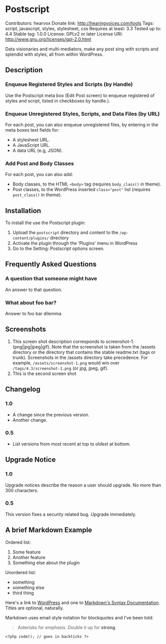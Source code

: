 # Postscript
Contributors: hearvox
Donate link: http://hearingvoices.com/tools
Tags: script, javascript, styles, stylesheet, css
Requires at least: 3.3
Tested up to: 4.4
Stable tag: 1.0.0
License: GPLv2 or later
License URI: http://www.gnu.org/licenses/gpl-2.0.html

Data visionaries and multi-mediators, make any post sing with scripts and splendid with styles, all from within WordPress.

## Description

### Enqueue Registered Styles and Scripts (by Handle)

Use the Postscript meta box (Edit Post screen) to enqueue registered of styles and script, listed in checkboxes by handle.).

### Enqueue Unregistered Styles, Scripts, and Data Files (by URL)

For each post, you can also enqueue unregistered files, by entering in the meta boxes text fields for:
* A stylesheet URL.
* A JavaScript URL.
* A data URL (e.g, JSON).

### Add Post and Body Classes

For each post, you can also add:
* Body classes, to the HTML `<body>` tag (requires `body_class()` in theme).
* Post classes, to the WordPress inserted `class="post"` list (requires `post_class()` in theme).

## Installation

To install the use the Postscript plugin:

1. Upload the `postscript` directory and content to the `/wp-content/plugins/` directory
1. Activate the plugin through the 'Plugins' menu in WordPress
1. Go to the Setting: Postscript options screen.

## Frequently Asked Questions

### A question that someone might have

An answer to that question.

### What about foo bar?

Answer to foo bar dilemma.

## Screenshots

1. This screen shot description corresponds to screenshot-1.(png|jpg|jpeg|gif). Note that the screenshot is taken from
the /assets directory or the directory that contains the stable readme.txt (tags or trunk). Screenshots in the /assets
directory take precedence. For example, `/assets/screenshot-1.png` would win over `/tags/4.3/screenshot-1.png`
(or jpg, jpeg, gif).
2. This is the second screen shot

## Changelog

### 1.0
* A change since the previous version.
* Another change.

### 0.5
* List versions from most recent at top to oldest at bottom.

## Upgrade Notice

### 1.0
Upgrade notices describe the reason a user should upgrade.  No more than 300 characters.

### 0.5
This version fixes a security related bug.  Upgrade immediately.

## A brief Markdown Example

Ordered list:

1. Some feature
1. Another feature
1. Something else about the plugin

Unordered list:

* something
* something else
* third thing

Here's a link to [WordPress](http://wordpress.org/ "Your favorite software") and one to [Markdown's Syntax Documentation][markdown syntax].
Titles are optional, naturally.

[markdown syntax]: http://daringfireball.net/projects/markdown/syntax
            "Markdown is what the parser uses to process much of the readme file"

Markdown uses email style notation for blockquotes and I've been told:
> Asterisks for *emphasis*. Double it up  for **strong**.

`<?php code(); // goes in backticks ?>`
